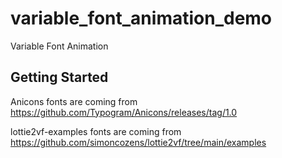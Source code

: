 # variable_font_animation_demo

Variable Font Animation

## Getting Started

Anicons fonts are coming from https://github.com/Typogram/Anicons/releases/tag/1.0

lottie2vf-examples fonts are coming from https://github.com/simoncozens/lottie2vf/tree/main/examples
